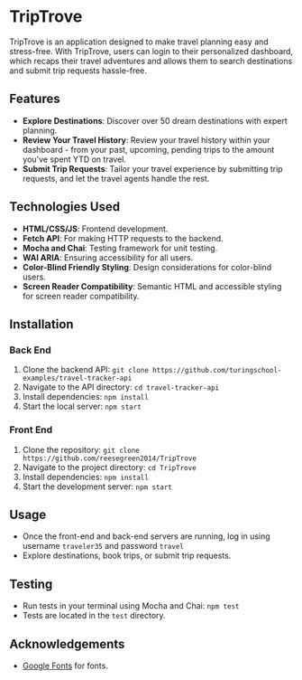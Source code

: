 # TripTrove

TripTrove is an application designed to make travel planning easy and stress-free. With TripTrove, users can login to their personalized dashboard, which recaps their travel adventures and allows them to search destinations and submit trip requests hassle-free.

## Features

- **Explore Destinations**: Discover over 50 dream destinations with expert planning.
- **Review Your Travel History**: Review your travel history within your dashboard - from your past, upcoming, pending trips to the amount you've spent YTD on travel.
- **Submit Trip Requests**: Tailor your travel experience by submitting trip requests, and let the travel agents handle the rest.

## Technologies Used

- **HTML/CSS/JS**: Frontend development.
- **Fetch API**: For making HTTP requests to the backend.
- **Mocha and Chai**: Testing framework for unit testing.
- **WAI ARIA**: Ensuring accessibility for all users.
- **Color-Blind Friendly Styling**: Design considerations for color-blind users.
- **Screen Reader Compatibility**: Semantic HTML and accessible styling for screen reader compatibility.

## Installation

### Back End
1. Clone the backend API: `git clone https://github.com/turingschool-examples/travel-tracker-api`
2. Navigate to the API directory: `cd travel-tracker-api`
3. Install dependencies: `npm install`
4. Start the local server: `npm start`

### Front End
1. Clone the repository: `git clone https://github.com/reesegreen2014/TripTrove`
2. Navigate to the project directory: `cd TripTrove`
3. Install dependencies: `npm install`
4. Start the development server: `npm start`

## Usage

- Once the front-end and back-end servers are running, log in using username `traveler35` and password `travel`
- Explore destinations, book trips, or submit trip requests.

## Testing

- Run tests in your terminal using Mocha and Chai: `npm test`
- Tests are located in the `test` directory.

## Acknowledgements

- [Google Fonts](https://fonts.google.com) for fonts.
